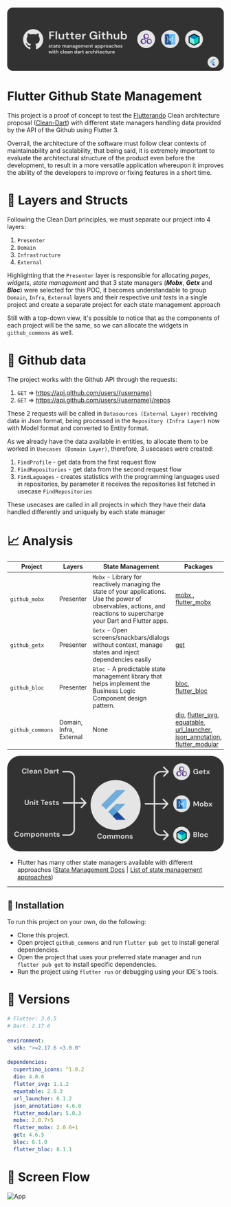 ![](./assets/header_.png)

# Flutter Github State Management

This project is a proof of concept to test the [Flutterando](https://github.com/Flutterando) Clean architecture proposal  ([Clean-Dart](https://github.com/Flutterando/Clean-Dart)) with different state managers handling data provided by the API of the Github using Flutter 3.

Overrall, the architecture of the software must follow clear contexts of maintainability and scalability, that being said, it is extremely important to evaluate the architectural structure of the product even before the development, to result in a more versatile application whereupon it improves the ability of the developers to improve or fixing features in a short time.

# 📁 Layers and Structs
Following the Clean Dart principles, we must separate our project into 4 layers: 
1. `Presenter`
2. `Domain` 
3. `Infrastructure` 
4. `External`
 
Highlighting that the `Presenter` layer is responsible for allocating _pages_, _widgets_, _state management_ and that 3 state managers (**_Mobx_**, **_Getx_** and **_Bloc_**) were selected for this POC, it becomes understandable to group `Domain`, `Infra`, `External` layers and their respective _unit tests_ in a single project and create a separate project for each state management approach 

Still with a top-down view, it's possible to notice that as the components of each project will be the same, so we can allocate the widgets in `github_commons` as well.

# 🚀 Github data
The project works with the Github API through the requests:
1. `GET` => https://api.github.com/users/{username}
2. `GET` => https://api.github.com/users/{username}/repos

These 2 requests will be called in `Datasources (External Layer)` receiving data in Json format, being processed in the `Repository (Infra Layer)` now with Model format and converted to Entity format.

As we already have the data available in entities, to allocate them to be worked in `Usecases (Domain Layer)`, therefore, 3 usecases were created:
1. `FindProfile` - get data from the first request flow
2. `FindRepositories` - get data from the second request flow
3. `FindLaguages` - creates statistics with the programming languages used in repositories, by parameter it receives the repositories list fetched in usecase `FindRepositories`

These usecases are called in all projects in which they have their data handled differently and uniquely by each state manager

# 📈 Analysis
| Project        | Layers                  | State Management                                                                                                                                                       | Packages                                                                                             |
|----------------|-------------------------|------------------------------------------------------------------------------------------------------------------------------------------------------------------------|------------------------------------------------------------------------------------------------------|
| `github_mobx`    | Presenter               | `Mobx` - Library for reactively managing the state of your applications. Use the power of observables, actions, and reactions to supercharge your Dart and Flutter apps. | [ mobx ]( https://pub.dev/packages/mobx ), [ flutter_mobx ]( https://pub.dev/packages/flutter_mobx ) |
| `github_getx`    | Presenter               | `Getx` - Open screens/snackbars/dialogs without context, manage states and inject dependencies easily                                                                    | [get](https://pub.dev/packages/get)                                                                  |
| `github_bloc`    | Presenter               | `Bloc` - A predictable state management library that helps implement the Business Logic Component design pattern.                                                        | [bloc](https://pub.dev/packages/bloc), [flutter_bloc](https://pub.dev/packages/bloc)                 |
| `github_commons` | Domain, Infra, External | None                                                                                                                                                                     | [dio](https://pub.dev/packages/dio), [flutter_svg](https://pub.dev/packages/flutter_svg), [equatable](https://pub.dev/packages/equatable), [url_launcher](https://pub.dev/packages/url_launcher), [json_annotation](https://pub.dev/packages/json_annotation), [flutter_modular](https://pub.dev/packages/flutter_modular)  |

![TopDownVision](./assets/top_down.png)

- Flutter has many other state managers available with different approaches ([State Management Docs](https://docs.flutter.dev/development/data-and-backend/state-mgmt) | [List of state management approaches](https://docs.flutter.dev/development/data-and-backend/state-mgmt/options))
---

## 📕 Installation
To run this project on your own, do the following: 
- Clone this project.
- Open project `github_commons`  and run `flutter pub get` to install general dependencies.
- Open the project that uses your preferred state manager and run `flutter pub get` to install specific dependencies.
- Run the project using `flutter run` or debugging using your IDE's tools.

# 📁 Versions
```yaml
# Flutter: 3.0.5 
# Dart: 2.17.6 

environment:
  sdk: ">=2.17.6 <3.0.0"
  
dependencies:
  cupertino_icons: ^1.0.2
  dio: 4.0.6
  flutter_svg: 1.1.2
  equatable: 2.0.3
  url_launcher: 6.1.2
  json_annotation: 4.6.0
  flutter_modular: 5.0.3
  mobx: 2.0.7+5
  flutter_mobx: 2.0.6+1
  get: 4.6.5
  bloc: 8.1.0
  flutter_bloc: 8.1.1
```


# 📁 Screen Flow
 <img src="https://github.com/whosramoss/flutter-github-state-management/blob/master/assets/recording_app.gif"  alt="App"  width="200">

